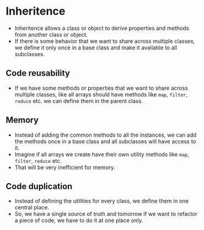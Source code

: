 # Inheritence

- Inheritence allows a class or object to derive properties and methods from another class or object.
- If there is some behavior that we want to share across multiple classes, we define it only once in a base class and make it available to all subclasses.

## Code reusability

- If we have some methods or properties that we want to share across multiple classes, like all arrays should have methods like `map`, `filter`, `reduce` etc. we can define them in the parent class.

## Memory

- Instead of adding the common methods to all the instances, we can add the methods once in a base class and all subclasses will have access to it.
- Imagine if all arrays we create have their own utility methods like `map`, `filter`, `reduce` etc.
- That will be very inefficient for memory.

## Code duplication

- Instead of defining the utilities for every class, we define them in one central place.
- So, we have a single source of truth and tomorrow if we want to refactor a piece of code, we have to do it at one place only.
